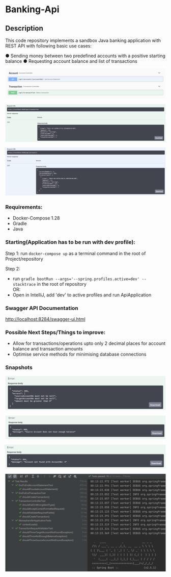 # Banking-Api

## Description

This code repository implements a sandbox Java banking application with REST API with following basic use cases: 

  ● Sending money between two predefined accounts with a positive starting balance
  ● Requesting account balance and list of transactions

![endpoints.png](media/endpoints.png)

![transactionRequest.png](media/transactionRequest.png)

![accontStatement.png](media/accontStatement.png)

### Requirements:

- Docker-Compose 1.28
- Gradle
- Java

### Starting(Application has to be run with dev profile):

Step 1: run `docker-compose up` as a terminal command in the root of Project/repository

Step 2:

- run `gradle bootRun --args='--spring.profiles.active=dev' --stacktrace` in the root of repository        
  OR:
- Open in IntelliJ, add 'dev' to active profiles and run ApiApplication

### Swagger API Documentation

[http://localhost:8284/swagger-ui.html](http://localhost:8284/swagger-ui.html)

### Possible Next Steps/Things to improve:

- Allow for transactions/operations upto only 2 decimal places for account balance and transaction amounts
- Optimise service methods for minimising database connections

### Snapshots

![error1.png](media/error1.png)

![error2.png](media/error2.png)

![error3.png](media/error3.png)

![tests.png](media/tests.png)

